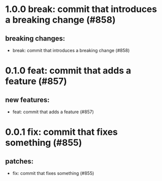 # 1.0.0 break: commit that introduces a breaking change (#858)

## breaking changes:
* break: commit that introduces a breaking change (#858)

# 0.1.0 feat: commit that adds a feature (#857)

## new features:
* feat: commit that adds a feature (#857)

# 0.0.1 fix: commit that fixes something (#855)

## patches:
* fix: commit that fixes something (#855)

